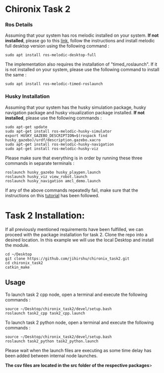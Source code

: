 # Chironix Task 2


### Ros Details
Assuming that your system has ros melodic installed on your system. <strong>If not installed</strong>, please go to this [link](http://wiki.ros.org/melodic/Installation/Ubuntu), follow the instructions and install melodic full desktop version using the following command :

	sudo apt install ros-melodic-desktop-full

The implementation also requires the installation of "timed_roslaunch". If it is not installed on your system, please use the following command to install the same : 

	sudo apt install ros-melodic-timed-roslaunch

### Husky Installation
Assuming that your system has the husky simulation package, husky navigation package and husky visualization package installed. <strong>If not installed</strong>, please use the following commands : 

	sudo apt-get update
	sudo apt-get install ros-melodic-husky-simulator
	export HUSKY_GAZEBO_DESCRIPTION=$(rospack find husky_gazebo)/urdf/description.gazebo.xacro
	sudo apt-get install ros-melodic-husky-navigation
	sudo apt-get install ros-melodic-husky-viz

Please make sure that everything is in order by running these three commands in separate terminals : 

	roslaunch husky_gazebo husky_playpen.launch
	roslaunch husky_viz view_robot.launch
	roslaunch husky_navigation amcl_demo.launch

If any of the above commands repeatedly fail, make sure that the instructions on this [tutorial](http://wiki.ros.org/Robots/Husky) has been followed.		


# Task 2 Installation:
If all previously mentioned requirements have been fulfilled, we can proceed with the package installation for task 2. Clone the repo into a desired location. In this example we will use the local Desktop and install the module.

    cd ~/Desktop
    git clone https://github.com/jihirshu/chironix_task2.git
    cd chironix_task2
    catkin_make

## Usage

To launch task 2 cpp node, open a terminal and execute the following commands : 

    source ~/Desktop/chironix_task2/devel/setup.bash
    roslaunch task2_cpp task2_cpp.launch
    
To launch task 2 python node, open a terminal and execute the following commands : 

    source ~/Desktop/chironix_task2/devel/setup.bash
    roslaunch task2_python task2_python.launch
    
Please wait when the launch files are executing as some time delay has been added between internal node launches.

<strong>The csv files are located in the src folder of the respective packages</strong>>